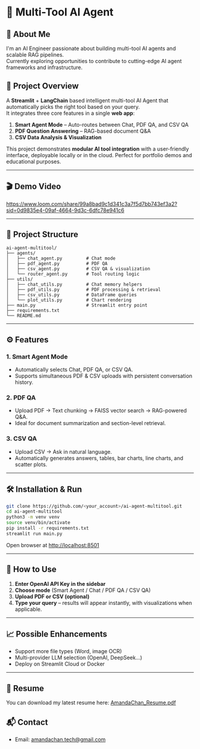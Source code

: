# 🤖 Multi-Tool AI Agent

## 👋 About Me
I'm an AI Engineer passionate about building multi-tool AI agents and scalable RAG pipelines.  
Currently exploring opportunities to contribute to cutting-edge AI agent frameworks and infrastructure.

## 🚀 Project Overview
A **Streamlit** + **LangChain** based intelligent multi-tool AI Agent that automatically picks the right tool based on your query.  
It integrates three core features in a single **web app**:

1. **Smart Agent Mode** – Auto-routes between Chat, PDF QA, and CSV QA
2. **PDF Question Answering** – RAG-based document Q&A
3. **CSV Data Analysis & Visualization**

This project demonstrates **modular AI tool integration** with a user-friendly interface, deployable locally or in the cloud. Perfect for portfolio demos and educational purposes.

---

## 🎬 Demo Video
https://www.loom.com/share/99a8bad9c1d341c3a7f5d7bb743ef3a2?sid=0d9835e4-09af-4664-9d3c-6dfc78e941c6

---

## 📂 Project Structure

```text
ai-agent-multitool/
├── agents/
│   ├── chat_agent.py         # Chat mode
│   ├── pdf_agent.py          # PDF QA
│   ├── csv_agent.py          # CSV QA & visualization
│   └── router_agent.py       # Tool routing logic
├── utils/
│   ├── chat_utils.py         # Chat memory helpers
│   ├── pdf_utils.py          # PDF processing & retrieval
│   ├── csv_utils.py          # DataFrame queries
│   └── plot_utils.py         # Chart rendering
├── main.py                   # Streamlit entry point
├── requirements.txt
└── README.md
```

---

## ⚙️ Features

### 1. Smart Agent Mode
- Automatically selects Chat, PDF QA, or CSV QA.
- Supports simultaneous PDF & CSV uploads with persistent conversation history.

### 2. PDF QA
- Upload PDF → Text chunking → FAISS vector search → RAG-powered Q&A.
- Ideal for document summarization and section-level retrieval.

### 3. CSV QA
- Upload CSV → Ask in natural language.
- Automatically generates answers, tables, bar charts, line charts, and scatter plots.

---

## 🛠️ Installation & Run

```bash
git clone https://github.com/<your_account>/ai-agent-multitool.git
cd ai-agent-multitool
python3 -m venv venv
source venv/bin/activate
pip install -r requirements.txt
streamlit run main.py
```
Open browser at [http://localhost:8501](http://localhost:8501)

---

## 🚀 How to Use

1. **Enter OpenAI API Key in the sidebar**
2. **Choose mode** (Smart Agent / Chat / PDF QA / CSV QA)
3. **Upload PDF or CSV (optional)**
4. **Type your query** – results will appear instantly, with visualizations when applicable.

---

## 📈 Possible Enhancements
- Support more file types (Word, image OCR)
- Multi-provider LLM selection (OpenAI, DeepSeek…)
- Deploy on Streamlit Cloud or Docker

---

## 📄 Resume
You can download my latest resume here: [AmandaChan_Resume.pdf](./AmandaChan_Resume.pdf)

## 📬 Contact
- Email: [amandachan.tech@gmail.com](mailto:amandachan.tech@gmail.com)
